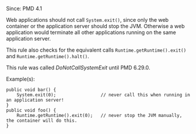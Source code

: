 Since: PMD 4.1

Web applications should not call `System.exit()`, since only the web container or the
application server should stop the JVM. Otherwise a web application would terminate all other applications
running on the same application server.

This rule also checks for the equivalent calls `Runtime.getRuntime().exit()` and `Runtime.getRuntime().halt()`.

This rule was called *DoNotCallSystemExit* until PMD 6.29.0.

Example(s):
```
public void bar() {
    System.exit(0);                 // never call this when running in an application server!
}
public void foo() {
    Runtime.getRuntime().exit(0);   // never stop the JVM manually, the container will do this.
}
```
